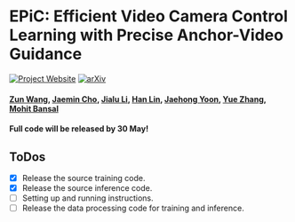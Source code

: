 # EPiC: Efficient Video Camera Control Learning with Precise Anchor-Video Guidance

[![Project Website](https://img.shields.io/badge/Project-Website-blue)](https://zunwang1.github.io/DreamRunner)  [![arXiv](https://img.shields.io/badge/arXiv-2505.21876-b31b1b.svg)](http://arxiv.org/abs/2505.21876)

#### [Zun Wang](https://zunwang1.github.io/), [Jaemin Cho](https://j-min.io/),  [Jialu Li](https://jialuli-luka.github.io/), [Han Lin](https://hl-hanlin.github.io/), [Jaehong Yoon](https://jaehong31.github.io), [Yue Zhang](https://zhangyuejoslin.github.io/), [Mohit Bansal](https://www.cs.unc.edu/~mbansal/)

#### Full code will be released by 30 May!

## ToDos
- [x] Release the source training code.
- [x] Release the source inference code.
- [ ] Setting up and running instructions.
- [ ] Release the data processing code for training and inference.
